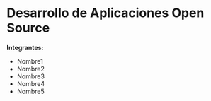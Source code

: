 # Desarrollo de Aplicaciones Open Source
**Integrantes:**  
- Nombre1  
- Nombre2  
- Nombre3  
- Nombre4  
- Nombre5  
